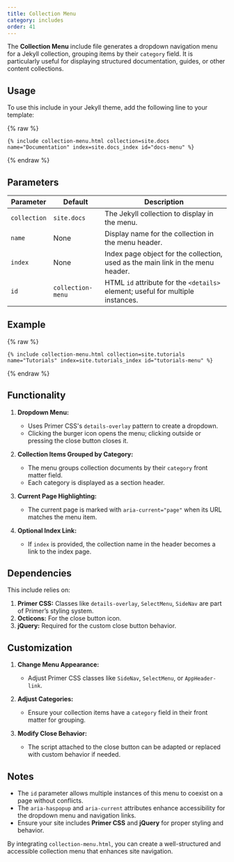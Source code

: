 ```yaml
---
title: Collection Menu
category: includes
order: 41
---
```


The **Collection Menu** include file generates a dropdown navigation menu for a Jekyll collection, grouping items by their `category` field. It is particularly useful for displaying structured documentation, guides, or other content collections.

## Usage

To use this include in your Jekyll theme, add the following line to your template:

{% raw %}
```liquid
{% include collection-menu.html collection=site.docs name="Documentation" index=site.docs_index id="docs-menu" %}
```
{% endraw %}

## Parameters

| Parameter       | Default       | Description |
|-----------------|---------------|-------------|
| `collection`    | `site.docs`   | The Jekyll collection to display in the menu. |
| `name`          | None          | Display name for the collection in the menu header. |
| `index`         | None          | Index page object for the collection, used as the main link in the menu header. |
| `id`            | `collection-menu` | HTML `id` attribute for the `<details>` element; useful for multiple instances. |

## Example

{% raw %}
```liquid
{% include collection-menu.html collection=site.tutorials name="Tutorials" index=site.tutorials_index id="tutorials-menu" %}
```
{% endraw %}

## Functionality

1. **Dropdown Menu:**
   - Uses Primer CSS's `details-overlay` pattern to create a dropdown.
   - Clicking the burger icon opens the menu; clicking outside or pressing the close button closes it.

2. **Collection Items Grouped by Category:**
   - The menu groups collection documents by their `category` front matter field.
   - Each category is displayed as a section header.

3. **Current Page Highlighting:**
   - The current page is marked with `aria-current="page"` when its URL matches the menu item.

4. **Optional Index Link:**
   - If `index` is provided, the collection name in the header becomes a link to the index page.

## Dependencies

This include relies on:

1. **Primer CSS:** Classes like `details-overlay`, `SelectMenu`, `SideNav` are part of Primer’s styling system.
2. **Octicons:** For the close button icon.
3. **jQuery:** Required for the custom close button behavior.

## Customization

1. **Change Menu Appearance:**
   - Adjust Primer CSS classes like `SideNav`, `SelectMenu`, or `AppHeader-link`.

2. **Adjust Categories:**
   - Ensure your collection items have a `category` field in their front matter for grouping.

3. **Modify Close Behavior:**
   - The script attached to the close button can be adapted or replaced with custom behavior if needed.

## Notes

- The `id` parameter allows multiple instances of this menu to coexist on a page without conflicts.
- The `aria-haspopup` and `aria-current` attributes enhance accessibility for the dropdown menu and navigation links.
- Ensure your site includes **Primer CSS** and **jQuery** for proper styling and behavior.

By integrating `collection-menu.html`, you can create a well-structured and accessible collection menu that enhances site navigation.

